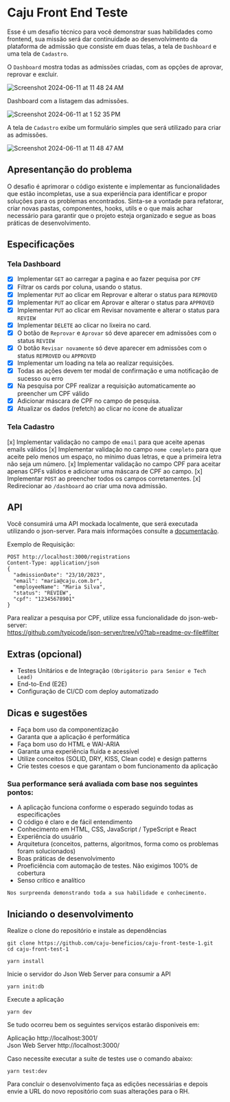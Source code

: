 # Caju Front End Teste

Esse é um desafio técnico para você demonstrar suas habilidades como frontend, sua missão será dar continuidade ao desenvolvimento da plataforma de admissão que consiste em duas telas, a tela de `Dashboard` e uma tela de `Cadastro`.

O `Dashboard` mostra todas as admissões criadas, com as opções de aprovar, reprovar e excluir.

![Screenshot 2024-06-11 at 11 48 24 AM](https://github.com/caju-beneficios/caju-front-teste-1/assets/31169925/fedeff5c-a0d3-4df1-aebd-1f2d25c56a48)

Dashboard com a listagem das admissões.

![Screenshot 2024-06-11 at 1 52 35 PM](https://github.com/caju-beneficios/caju-front-teste-1/assets/31169925/3b002341-454b-4b24-82cb-6390656b56cc)

A tela de `Cadastro` exibe um formulário simples que será utilizado para criar as admissões.

![Screenshot 2024-06-11 at 11 48 47 AM](https://github.com/caju-beneficios/caju-front-teste-1/assets/31169925/bbbb211c-165f-40e5-b2af-61adafd61398)

## Apresentanção do problema

O desafio é aprimorar o código existente e implementar as funcionalidades que estão incompletas, use a sua experiência para identificar e propor soluções para os problemas encontrados.
Sinta-se a vontade para refatorar, criar novas pastas, componentes, hooks, utils e o que mais achar necessário para garantir que o projeto esteja organizado e segue as boas práticas de desenvolvimento.

## Especificações

### Tela Dashboard

- [x] Implementar `GET` ao carregar a pagina e ao fazer pequisa por `CPF`
- [x] Filtrar os cards por coluna, usando o status.
- [x] Implementar `PUT` ao clicar em Reprovar e alterar o status para `REPROVED`
- [x] Implementar `PUT` ao clicar em Aprovar e alterar o status para `APPROVED`
- [x] Implementar `PUT` ao clicar em Revisar novamente e alterar o status para `REVIEW`
- [x] Implementar `DELETE` ao clicar no lixeira no card.
- [x] O botão de `Reprovar` e `Aprovar` só deve aparecer em admissões com o status `REVIEW`
- [x] O botão `Revisar novamente` só deve aparecer em admissões com o status `REPROVED` ou `APPROVED`
- [x] Implementar um loading na tela ao realizar requisições.
- [x] Todas as ações devem ter modal de confirmação e uma notificação de sucesso ou erro
- [x] Na pesquisa por CPF realizar a requisição automaticamente ao preencher um CPF válido
- [x] Adicionar máscara de CPF no campo de pesquisa.
- [x] Atualizar os dados (refetch) ao clicar no ícone de atualizar

### Tela Cadastro

[x] Implementar validação no campo de `email` para que aceite apenas emails válidos
[x] Implementar validação no campo `nome completo` para que aceite pelo menos um espaço, no mínimo duas letras, e que a primeira letra não seja um número.
[x] Implementar validação no campo CPF para aceitar apenas CPFs válidos e adicionar uma máscara de CPF ao campo.
[x] Implementar `POST` ao preencher todos os campos corretamentes.
[x] Redirecionar ao `/dashboard` ao criar uma nova admissão.

## API

Você consumirá uma API mockada localmente, que será executada utilizando o json-server. Para mais informações consulte a [documentação](https://github.com/typicode/json-server/).

Exemplo de Requisição:

```
POST http://localhost:3000/registrations
Content-Type: application/json
{
  "admissionDate": "23/10/2023",
  "email": "maria@caju.com.br",
  "employeeName": "Maria Silva",
  "status": "REVIEW",
  "cpf": "12345678901"
}
```

Para realizar a pesquisa por CPF, utilize essa funcionalidade do json-web-server:
<br/>
https://github.com/typicode/json-server/tree/v0?tab=readme-ov-file#filter

## Extras (opcional)

- Testes Unitários e de Integração `(Obrigátorio para Senior e Tech Lead)`
- End-to-End (E2E)
- Configuração de CI/CD com deploy automatizado

## Dicas e sugestões

- Faça bom uso da componentização
- Garanta que a aplicação é performática
- Faça bom uso do HTML e WAI-ARIA
- Garanta uma experiência fluida e acessível
- Utilize conceitos (SOLID, DRY, KISS, Clean code) e design patterns
- Crie testes coesos e que garantam o bom funcionamento da aplicação

### Sua performance será avaliada com base nos seguintes pontos:

- A aplicação funciona conforme o esperado seguindo todas as especificações
- O código é claro e de fácil entendimento
- Conhecimento em HTML, CSS, JavaScript / TypeScript e React
- Experiência do usuário
- Arquitetura (conceitos, patterns, algoritmos, forma como os problemas foram solucionados)
- Boas práticas de desenvolvimento
- Proeficiência com automação de testes. Não exigimos 100% de cobertura
- Senso crítico e analítico

`Nos surpreenda demonstrando toda a sua habilidade e conhecimento.`

## Iniciando o desenvolvimento

Realize o clone do repositório e instale as dependências

```shell
git clone https://github.com/caju-beneficios/caju-front-teste-1.git
cd caju-front-test-1
```

```shell
yarn install
```

Inicie o servidor do Json Web Server para consumir a API

```shell
yarn init:db
```

Execute a aplicação

```shell
yarn dev
```

Se tudo ocorreu bem os seguintes serviços estarão disponiveis em:
<br/>

Aplicação http://localhost:3001/
<br/>
Json Web Server http://localhost:3000/

Caso necessite executar a suíte de testes use o comando abaixo:

```shell
yarn test:dev
```

Para concluir o desenvolvimento faça as edições necessárias e depois envie a URL do novo repositório com suas alterações para o RH.
